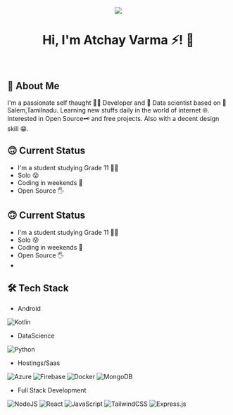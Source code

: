 

 


<p align="center">
  <img src="https://media.giphy.com/media/JFKRf4sXThfUPsvwmn/giphy.gif" />
</p>

<h1 align="center">
Hi, I'm Atchay Varma ⚡! 👋
 <br></br>
</h1>


 




## 🚀 About Me
I'm a passionate self thaught 🧑‍💻 Developer and 📅 Data scientist based on 📍Salem,Tamilnadu. Learning new stuffs daily in the world of internet 🌐.
Interested in Open Source🗝️ and free projects. Also with a decent design skill 😁.

## 🙃 Current Status
* I'm a student studying Grade 11 👨‍🎓
* Solo 😵 
* Coding in weekends 🙂
* Open Source 🖐️

## 🙃 Current Status
* I'm a student studying Grade 11 👨‍🎓
* Solo 😵 
* Coding in weekends 🙂
* Open Source 🖐️
* 
## 🛠 Tech Stack

* Android

![Kotlin](https://img.shields.io/badge/kotlin-%230095D5.svg?style=for-the-badge&logo=kotlin&logoColor=white)

* DataScience

![Python](https://img.shields.io/badge/python-3670A0?style=for-the-badge&logo=python&logoColor=ffdd54)


* Hostings/Saas

![Azure](https://img.shields.io/badge/azure-%230072C6.svg?style=for-the-badge&logo=microsoftazure&logoColor=white)
![Firebase](https://img.shields.io/badge/firebase-%23039BE5.svg?style=for-the-badge&logo=firebase)
![Docker](https://img.shields.io/badge/docker-%230db7ed.svg?style=for-the-badge&logo=docker&logoColor=white)
![MongoDB](https://img.shields.io/badge/MongoDB-%234ea94b.svg?style=for-the-badge&logo=mongodb&logoColor=white)

* Full Stack Development

![NodeJS](https://img.shields.io/badge/node.js-6DA55F?style=for-the-badge&logo=node.js&logoColor=white)
![React](https://img.shields.io/badge/react-%2320232a.svg?style=for-the-badge&logo=react&logoColor=%2361DAFB)
![JavaScript](https://img.shields.io/badge/javascript-%23323330.svg?style=for-the-badge&logo=javascript&logoColor=%23F7DF1E)
![TailwindCSS](https://img.shields.io/badge/tailwindcss-%2338B2AC.svg?style=for-the-badge&logo=tailwind-css&logoColor=white)
![Express.js](https://img.shields.io/badge/express.js-%23404d59.svg?style=for-the-badge&logo=express&logoColor=%2361DAFB)
